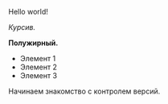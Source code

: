 
Hello world!

*Курсив.*

**Полужирный.**

* Элемент 1
* Элемент 2
* Элемент 3





Начинаем знакомство с контролем версий.
